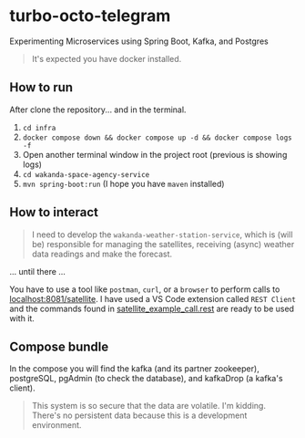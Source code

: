 # turbo-octo-telegram
Experimenting Microservices using Spring Boot, Kafka, and Postgres

> It's expected you have docker installed.

## How to run

After clone the repository... and in the terminal.

1. `cd infra`
2. `docker compose down && docker compose up -d && docker compose logs -f`
3. Open another terminal window in the project root (previous is showing logs)
4. `cd wakanda-space-agency-service`
5. `mvn spring-boot:run` (I hope you have `maven` installed)

## How to interact

> I need to develop the `wakanda-weather-station-service`, which is (will be) responsible for managing the satellites, receiving (async) weather data readings and make the forecast.

... until there ...

You have to use a tool like `postman`, `curl`, or a `browser` to perform calls to [localhost:8081/satellite]().
I have used a VS Code extension called `REST Client` and the commands found in [satellite_example_call.rest]() are ready to be used with it.

## Compose bundle

In the compose you will find the kafka (and its partner zookeeper), postgreSQL, pgAdmin (to check the database), and kafkaDrop (a kafka's client).

> This system is so secure that the data are volatile. I'm kidding. There's no persistent data because this is a development environment.